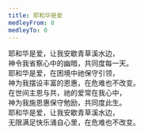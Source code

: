 ```yaml
---
title: 耶和华是爱
medleyFrom: 0
medleyTo: 0
---
```


耶和华是爱，让我安歇青草溪水边，  
神令我省察心中的幽暗，共同度每一天。  
耶和华是爱，在困境中祂保守引领，  
神为我摆设丰富的恩惠，在危难也不改变。  
在世间主恩与共，祂的爱常在我心中，  
神为我施恩惠保守勉励，共同度此生。  
耶和华是爱，让我安歇青草溪水边，  
无限满足快乐涌自心里，在危难也不改变。
